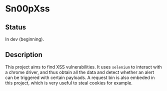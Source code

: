 # Sn00pXss

## Status
In dev (beginning).

## Description
This project aims to find XSS vulnerabilities. It uses `selenium` to interact with a chrome driver, and thus obtain all the data and detect whether an alert can be triggered with certain payloads. A request bin is also embeded in this project, which is very useful to steal cookies for example.